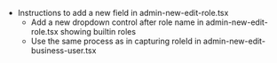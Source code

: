 - Instructions to add a new field in admin-new-edit-role.tsx
    - Add a new dropdown control after role name in admin-new-edit-role.tsx showing builtin roles
    - Use the same process as in capturing roleId in admin-new-edit-business-user.tsx